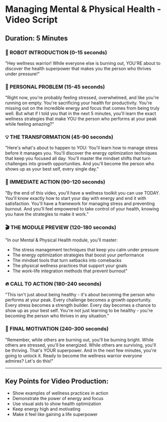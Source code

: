 # Managing Mental & Physical Health - Video Script

## Duration: 5 Minutes

### 🤖 ROBOT INTRODUCTION (0-15 seconds)
"Hey wellness warrior! While everyone else is burning out, YOU'RE about to discover the health superpower that makes you the person who thrives under pressure!"

### 🎯 PERSONAL PROBLEM (15-45 seconds)
"Right now, you're probably feeling stressed, overwhelmed, and like you're running on empty. You're sacrificing your health for productivity. You're missing out on the incredible energy and focus that comes from being truly well. But what if I told you that in the next 5 minutes, you'll learn the exact wellness strategies that make YOU the person who performs at your peak while feeling amazing?"

### 💡 THE TRANSFORMATION (45-90 seconds)
"Here's what's about to happen to YOU: You'll learn how to manage stress before it manages you. You'll discover the energy optimization techniques that keep you focused all day. You'll master the mindset shifts that turn challenges into growth opportunities. And you'll become the person who shows up as your best self, every single day."

### 🚀 IMMEDIATE ACTION (90-120 seconds)
"By the end of this video, you'll have a wellness toolkit you can use TODAY. You'll know exactly how to start your day with energy and end it with satisfaction. You'll have a framework for managing stress and preventing burnout. And you'll feel empowered to take control of your health, knowing you have the strategies to make it work."

### 🎬 THE MODULE PREVIEW (120-180 seconds)
"In our Mental & Physical Health module, you'll master:
- The stress management techniques that keep you calm under pressure
- The energy optimization strategies that boost your performance
- The mindset tools that turn setbacks into comebacks
- The physical wellness practices that support your goals
- The work-life integration methods that prevent burnout"

### 🔥 CALL TO ACTION (180-240 seconds)
"This isn't just about being healthy - it's about becoming the person who performs at your peak. Every challenge becomes a growth opportunity. Every stress becomes a strength builder. Every day becomes a chance to show up as your best self. You're not just learning to be healthy - you're becoming the person who thrives in any situation."

### 🎯 FINAL MOTIVATION (240-300 seconds)
"Remember, while others are burning out, you'll be burning bright. While others are stressed, you'll be energized. While others are surviving, you'll be thriving. That's YOUR superpower. And in the next few minutes, you're going to unlock it. Ready to become the wellness warrior everyone admires? Let's do this!"

---

## Key Points for Video Production:
- Show examples of wellness practices in action
- Demonstrate the power of energy and focus
- Use visual aids to show health optimization
- Keep energy high and motivating
- Make it feel like gaining a life superpower


